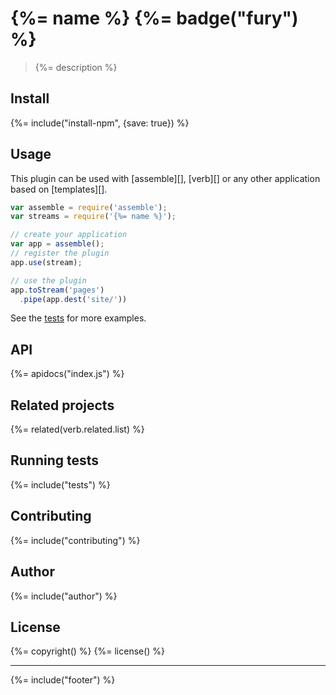 # {%= name %} {%= badge("fury") %}

> {%= description %}

## Install
{%= include("install-npm", {save: true}) %}

## Usage

This plugin can be used with [assemble][], [verb][] or any other application based on [templates][].

```js
var assemble = require('assemble');
var streams = require('{%= name %}');

// create your application
var app = assemble();
// register the plugin
app.use(stream); 

// use the plugin
app.toStream('pages')
  .pipe(app.dest('site/'))
```

See the [tests](./test.js) for more examples.

## API
{%= apidocs("index.js") %}

## Related projects
{%= related(verb.related.list) %}  

## Running tests
{%= include("tests") %}

## Contributing
{%= include("contributing") %}

## Author
{%= include("author") %}

## License
{%= copyright() %}
{%= license() %}

***

{%= include("footer") %}
